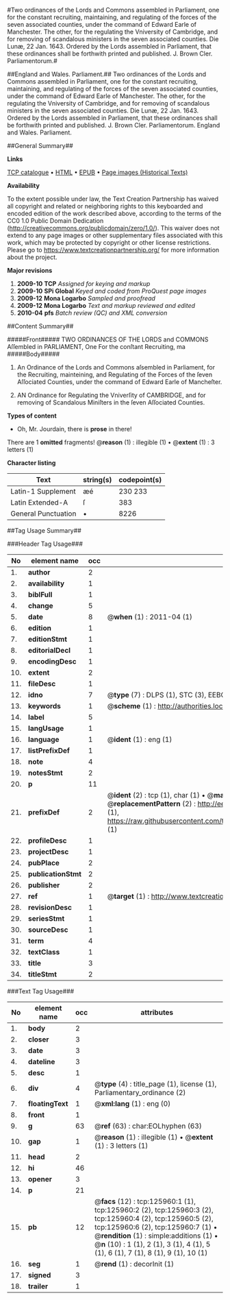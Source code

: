 #Two ordinances of the Lords and Commons assembled in Parliament, one for the constant recruiting, maintaining, and regulating of the forces of the seven associated counties, under the command of Edward Earle of Manchester. The other, for the regulating the Vniversity of Cambridge, and for removing of scandalous ministers in the seven associated counties. Die Lunæ, 22 Jan. 1643. Ordered by the Lords assembled in Parliament, that these ordinances shall be forthwith printed and published. J. Brown Cler. Parliamentorum.#

##England and Wales. Parliament.##
Two ordinances of the Lords and Commons assembled in Parliament, one for the constant recruiting, maintaining, and regulating of the forces of the seven associated counties, under the command of Edward Earle of Manchester. The other, for the regulating the Vniversity of Cambridge, and for removing of scandalous ministers in the seven associated counties. Die Lunæ, 22 Jan. 1643. Ordered by the Lords assembled in Parliament, that these ordinances shall be forthwith printed and published. J. Brown Cler. Parliamentorum.
England and Wales. Parliament.

##General Summary##

**Links**

[TCP catalogue](http://www.ota.ox.ac.uk/tcp/)  • 
[HTML](http://tei.it.ox.ac.uk/tcp/Texts-HTML/free/A83/A83556.html)  • 
[EPUB](http://tei.it.ox.ac.uk/tcp/Texts-EPUB/free/A83/A83556.epub) • 
[Page images (Historical Texts)](https://historicaltexts.jisc.ac.uk/eebo-99873484e)

**Availability**

To the extent possible under law, the Text Creation Partnership has waived all copyright and related or neighboring rights to this keyboarded and encoded edition of the work described above, according to the terms of the CC0 1.0 Public Domain Dedication (http://creativecommons.org/publicdomain/zero/1.0/). This waiver does not extend to any page images or other supplementary files associated with this work, which may be protected by copyright or other license restrictions. Please go to https://www.textcreationpartnership.org/ for more information about the project.

**Major revisions**

1. __2009-10__ __TCP__ *Assigned for keying and markup*
1. __2009-10__ __SPi Global__ *Keyed and coded from ProQuest page images*
1. __2009-12__ __Mona Logarbo__ *Sampled and proofread*
1. __2009-12__ __Mona Logarbo__ *Text and markup reviewed and edited*
1. __2010-04__ __pfs__ *Batch review (QC) and XML conversion*

##Content Summary##

#####Front#####
TWO ORDINANCES OF THE LORDS and COMMONS Aſſembled in PARLIAMENT, One For the conſtant Recruiting, ma
#####Body#####

1. An Ordinance of the Lords and Commons aſsembled in Parliament, for the Recruiting, mainteining, and Regulating of the Forces of the ſeven Aſſociated Counties, under the command of Edward Earle of Mancheſter.

1. AN Ordinance for Regulating the Vniverſity of CAMBRIDGE, and for removing of Scandalous Miniſters in the ſeven Aſſociated Counties.

**Types of content**

  * Oh, Mr. Jourdain, there is **prose** in there!

There are 1 **omitted** fragments! 
 @__reason__ (1) : illegible (1)  •  @__extent__ (1) : 3 letters (1)

**Character listing**


|Text|string(s)|codepoint(s)|
|---|---|---|
|Latin-1 Supplement|æé|230 233|
|Latin Extended-A|ſ|383|
|General Punctuation|•|8226|

##Tag Usage Summary##

###Header Tag Usage###

|No|element name|occ|attributes|
|---|---|---|---|
|1.|__author__|2||
|2.|__availability__|1||
|3.|__biblFull__|1||
|4.|__change__|5||
|5.|__date__|8| @__when__ (1) : 2011-04 (1)|
|6.|__edition__|1||
|7.|__editionStmt__|1||
|8.|__editorialDecl__|1||
|9.|__encodingDesc__|1||
|10.|__extent__|2||
|11.|__fileDesc__|1||
|12.|__idno__|7| @__type__ (7) : DLPS (1), STC (3), EEBO-CITATION (1), PROQUEST (1), VID (1)|
|13.|__keywords__|1| @__scheme__ (1) : http://authorities.loc.gov/ (1)|
|14.|__label__|5||
|15.|__langUsage__|1||
|16.|__language__|1| @__ident__ (1) : eng (1)|
|17.|__listPrefixDef__|1||
|18.|__note__|4||
|19.|__notesStmt__|2||
|20.|__p__|11||
|21.|__prefixDef__|2| @__ident__ (2) : tcp (1), char (1)  •  @__matchPattern__ (2) : ([0-9\-]+):([0-9IVX]+) (1), (.+) (1)  •  @__replacementPattern__ (2) : http://eebo.chadwyck.com/downloadtiff?vid=$1&page=$2 (1), https://raw.githubusercontent.com/textcreationpartnership/Texts/master/tcpchars.xml#$1 (1)|
|22.|__profileDesc__|1||
|23.|__projectDesc__|1||
|24.|__pubPlace__|2||
|25.|__publicationStmt__|2||
|26.|__publisher__|2||
|27.|__ref__|1| @__target__ (1) : http://www.textcreationpartnership.org/docs/. (1)|
|28.|__revisionDesc__|1||
|29.|__seriesStmt__|1||
|30.|__sourceDesc__|1||
|31.|__term__|4||
|32.|__textClass__|1||
|33.|__title__|3||
|34.|__titleStmt__|2||


###Text Tag Usage###

|No|element name|occ|attributes|
|---|---|---|---|
|1.|__body__|2||
|2.|__closer__|3||
|3.|__date__|3||
|4.|__dateline__|3||
|5.|__desc__|1||
|6.|__div__|4| @__type__ (4) : title_page (1), license (1), Parliamentary_ordinance (2)|
|7.|__floatingText__|1| @__xml:lang__ (1) : eng (0)|
|8.|__front__|1||
|9.|__g__|63| @__ref__ (63) : char:EOLhyphen (63)|
|10.|__gap__|1| @__reason__ (1) : illegible (1)  •  @__extent__ (1) : 3 letters (1)|
|11.|__head__|2||
|12.|__hi__|46||
|13.|__opener__|3||
|14.|__p__|21||
|15.|__pb__|12| @__facs__ (12) : tcp:125960:1 (1), tcp:125960:2 (2), tcp:125960:3 (2), tcp:125960:4 (2), tcp:125960:5 (2), tcp:125960:6 (2), tcp:125960:7 (1)  •  @__rendition__ (1) : simple:additions (1)  •  @__n__ (10) : 1 (1), 2 (1), 3 (1), 4 (1), 5 (1), 6 (1), 7 (1), 8 (1), 9 (1), 10 (1)|
|16.|__seg__|1| @__rend__ (1) : decorInit (1)|
|17.|__signed__|3||
|18.|__trailer__|1||
